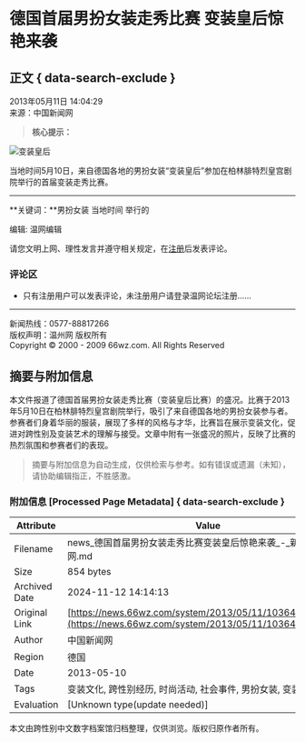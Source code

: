 # 德国首届男扮女装走秀比赛 变装皇后惊艳来袭

## 正文 { data-search-exclude }


2013年05月11日 14:04:29   
来源：中国新闻网  

> **核心提示：**

![变装皇后](http://www.chinanews.com/tp/hd2011/2013/05-11/U86P4T426D202557F16470DT20130511135220.jpg)

当地时间5月10日，来自德国各地的男扮女装“变装皇后”参加在柏林腓特烈皇宫剧院举行的首届变装走秀比赛。

---

**关键词：**男扮女装 当地时间 举行的  

编辑: 温网编辑  

请您文明上网、理性发言并遵守相关规定，在[注册](http://bbs.66wz.com/member.php?mod=joins)后发表评论。  

### 评论区

- 只有注册用户可以发表评论，未注册用户请登录温网论坛注册......

---

新闻热线：0577-88817266  
版权声明：温州网 版权所有  
Copyright © 2000 - 2009 66wz.com. All Rights Reserved
<!-- tcd_original_link https://news.66wz.com/system/2013/05/11/103641763.shtml -->
## 摘要与附加信息

<!-- tcd_abstract -->
本文件报道了德国首届男扮女装走秀比赛（变装皇后比赛）的盛况。比赛于2013年5月10日在柏林腓特烈皇宫剧院举行，吸引了来自德国各地的男扮女装参与者。参赛者们身着华丽的服装，展现了多样的风格与才华，比赛旨在展示变装文化，促进对跨性别及变装艺术的理解与接受。文章中附有一张盛况的照片，反映了比赛的热烈氛围和参赛者们的表现。
<!-- tcd_abstract_end -->

> 摘要与附加信息为自动生成，仅供检索与参考。如有错误或遗漏（未知），请协助编辑指正，不胜感激。

### 附加信息 [Processed Page Metadata] { data-search-exclude }

| Attribute       | Value                                  |
|-----------------|----------------------------------------|
| Filename        | news_德国首届男扮女装走秀比赛变装皇后惊艳来袭_-_新闻-_温州网.md                             |
| Size            | 854 bytes                           |
| Archived Date   | 2024-11-12 14:14:13                             |
| Original Link   | [https://news.66wz.com/system/2013/05/11/103641763.shtml](https://news.66wz.com/system/2013/05/11/103641763.shtml)                       |
| Author          | 中国新闻网                               |
| Region          | 德国                               |
| Date            | 2013-05-10                                 |
| Tags            | 变装文化, 跨性别经历, 时尚活动, 社会事件, 男扮女装, 变装皇后                                 |
| Evaluation            | [Unknown type(update needed)]                                 |
<!-- tcd_table_end -->

本文由跨性别中文数字档案馆归档整理，仅供浏览。版权归原作者所有。
